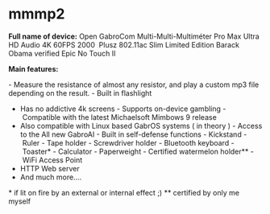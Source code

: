 # mmmp2

**Full name of device:**
Open GabroCom Multi-Multi-Multiméter Pro Max Ultra HD Audio 4K 60FPS 2000  Plusz 802.11ac Slim Limited Edition Barack Obama verified Epic No Touch II

**Main features:**


- Measure the resistance of almost any resistor, and play a custom mp3 file depending on the result.
- Built in flashlight
- Has no addictive 4k screens
- Supports on-device gambling
- Compatible with the latest Michaelsoft Mimbows 9 release
- Also compatible with Linux based GabrOS systems ( in theory )
- Access to the All new GabroAI 
- Built in self-defense functions
- Kickstand
- Ruler
- Tape holder
- Screwdriver holder
- Bluetooth keyboard
- Toaster\*
- Calculator
- Paperweight
- Certified watermelon holder\*\*
- WiFi Access Point
- HTTP Web server
- And much more....




\* if lit on fire by an external or internal effect ;)
\*\* certified by only me myself